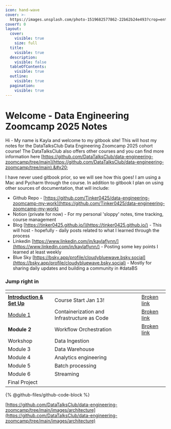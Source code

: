 ```yaml
---
icon: hand-wave
cover: >-
  https://images.unsplash.com/photo-1519682577862-22b62b24e493?crop=entropy&cs=srgb&fm=jpg&ixid=M3wxOTcwMjR8MHwxfHNlYXJjaHwzfHxib29rJTIwY29mZmVlfGVufDB8fHx8MTczNjgxODE0M3ww&ixlib=rb-4.0.3&q=85
coverY: 0
layout:
  cover:
    visible: true
    size: full
  title:
    visible: true
  description:
    visible: false
  tableOfContents:
    visible: true
  outline:
    visible: true
  pagination:
    visible: true
---
```


# Welcome - Data Engineering Zoomcamp 2025 Notes

Hi - My name is Kayla and welcome to my gitbook site! This will host my notes for the DataTalksClub Data Engineering Zoomcamp 2025 cohort course! The DataTalksClub also offers other courses and you can find more information here [https://github.com/DataTalksClub/data-engineering-zoomcamp/tree/main](https://github.com/DataTalksClub/data-engineering-zoomcamp/tree/main).&#x20;

I have never used gitbook prior, so we will see how this goes! I am using a Mac and Pycharm through the course. In addition to gitbook I plan on using other sources of documentation, that will include:

* Github Repo - [https://github.com/Tinker0425/data-engineering-zoomcamp-my-work](https://github.com/Tinker0425/data-engineering-zoomcamp-my-work)
* Notion (private for now) - For my personal 'sloppy' notes, time tracking, course management
* Blog [https://tinker0425.github.io/](https://tinker0425.github.io/) - This will host - hopefully - daily posts related to what I learned through the process
* Linkedin [https://www.linkedin.com/in/kaylaflynn/](https://www.linkedin.com/in/kaylaflynn/) - Posting some key points I learned at least weekly
* Blue Sky [https://bsky.app/profile/cloudybluewave.bsky.social](https://bsky.app/profile/cloudybluewave.bsky.social) - Mostly for sharing daily updates and building a community in #dataBS

### Jump right in

<table data-view="cards"><thead><tr><th></th><th></th><th data-hidden data-card-cover data-type="files"></th><th data-hidden></th><th data-hidden data-card-target data-type="content-ref"></th></tr></thead><tbody><tr><td><a href="introduction/introduction-and-set-up.md"><strong>Introduction &#x26; Set Up</strong></a></td><td>Course Start Jan 13!</td><td></td><td></td><td><a href="broken-reference">Broken link</a></td></tr><tr><td><a href="module-1/intro-to-module-1.md">Module 1</a></td><td>Containerization and Infrastructure as Code</td><td></td><td></td><td><a href="broken-reference">Broken link</a></td></tr><tr><td><strong>Module 2</strong></td><td>Workflow Orchestration</td><td></td><td></td><td><a href="broken-reference">Broken link</a></td></tr><tr><td>Workshop</td><td>Data Ingestion</td><td></td><td></td><td></td></tr><tr><td>Module 3</td><td>Data Warehouse</td><td></td><td></td><td></td></tr><tr><td>Module 4</td><td>Analytics engineering</td><td></td><td></td><td></td></tr><tr><td>Module 5</td><td>Batch processing</td><td></td><td></td><td></td></tr><tr><td>Module 6</td><td>Streaming</td><td></td><td></td><td></td></tr><tr><td>Final Project</td><td></td><td></td><td></td><td></td></tr></tbody></table>

{% @github-files/github-code-block %}



[https://github.com/DataTalksClub/data-engineering-zoomcamp/tree/main/images/architecture](https://github.com/DataTalksClub/data-engineering-zoomcamp/tree/main/images/architecture)
